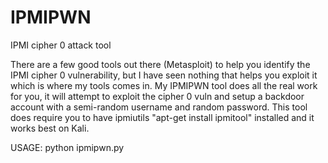 # IPMIPWN
IPMI cipher 0 attack tool

There are a few good tools out there (Metasploit) to help you identify the IPMI cipher 0 vulnerability, but I have seen nothing that helps you exploit it which is where my tools comes in. My IPMIPWN tool does all the real work for you, it will attempt to exploit the cipher 0 vuln and setup a backdoor account with a semi-random username and random password. This tool does require you to have ipmiutils "apt-get install ipmitool" installed and it works best on Kali.

USAGE: python ipmipwn.py <IP>
